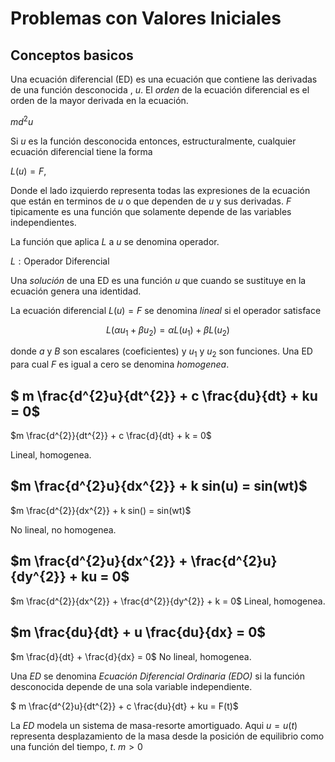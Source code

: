 # Problemas con Valores Iniciales

## Conceptos basicos
Una ecuación diferencial (ED) es una ecuación que contiene las derivadas de una función desconocida
, $u$. El _orden_ de la ecuación diferencial es el orden de la mayor derivada en la ecuación.

$m d{^2}u$

Si _u_ es la función desconocida entonces, estructuralmente, cualquier ecuación diferencial tiene la
forma

$L(u) = F$,

Donde el lado izquierdo representa todas las expresiones de la ecuación que están en terminos de _u_ o
que dependen de _u_ y sus derivadas. _F_ tipicamente es una función que solamente depende de las
variables independientes.

La función que aplica _L_ a _u_  se denomina operador.

$L: \text {Operador Diferencial}$

Una _solución_ de una ED es una función _u_ que cuando se sustituye en la ecuación genera una identidad.

La ecuación diferencial $L(u) = F$ se denomina _lineal_ si el operador satisface

$$L (\alpha u_1 + \beta u_2) = \alpha L (u_1) + \beta L (u_2)$$

donde _a_ y _B_ son escalares (coeficientes) y $u_1$ y $u_2$ son funciones. Una ED para cual _F_ es igual
a cero se denomina _homogenea_.

$ m \frac{d^{2}u}{dt^{2}} + c \frac{du}{dt} + ku = 0$
---
$m \frac{d^{2}}{dt^{2}} + c \frac{d}{dt} + k = 0$

Lineal, homogenea.

$m \frac{d^{2}u}{dx^{2}} + k sin(u) = sin(wt)$
---
$m \frac{d^{2}}{dx^{2}} + k sin() = sin(wt)$

No lineal, no homogenea.

$m \frac{d^{2}u}{dx^{2}} + \frac{d^{2}u}{dy^{2}} + ku = 0$
---
$m \frac{d^{2}}{dx^{2}} + \frac{d^{2}}{dy^{2}} + k = 0$
Lineal, homogenea.

$m \frac{du}{dt} + u \frac{du}{dx} = 0$
---
$m \frac{d}{dt} +  \frac{d}{dx} = 0$
No lineal, homogenea.

Una _ED_ se denomina _Ecuación Diferencial Ordinaria (EDO)_ si la función desconocida depende de una sola variable independiente.

$ m \frac{d^{2}u}{dt^{2}} + c \frac{du}{dt} + ku = F(t)$

La _ED_ modela un sistema de masa-resorte amortiguado. Aqui $u = u(t)$ representa desplazamiento de la masa desde la posición de equilibrio como una función del tiempo,
_t_. $m>0$